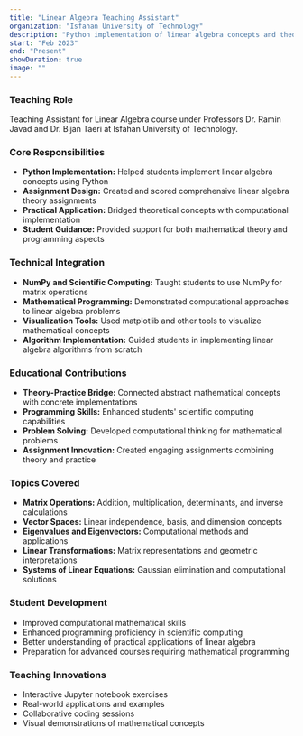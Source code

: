 ```yaml
---
title: "Linear Algebra Teaching Assistant"
organization: "Isfahan University of Technology"
description: "Python implementation of linear algebra concepts and theory assignments"
start: "Feb 2023"
end: "Present"
showDuration: true
image: ""
---
```


### Teaching Role
Teaching Assistant for Linear Algebra course under Professors Dr. Ramin Javad and Dr. Bijan Taeri at Isfahan University of Technology.

### Core Responsibilities
- **Python Implementation:** Helped students implement linear algebra concepts using Python
- **Assignment Design:** Created and scored comprehensive linear algebra theory assignments
- **Practical Application:** Bridged theoretical concepts with computational implementation
- **Student Guidance:** Provided support for both mathematical theory and programming aspects

### Technical Integration
- **NumPy and Scientific Computing:** Taught students to use NumPy for matrix operations
- **Mathematical Programming:** Demonstrated computational approaches to linear algebra problems
- **Visualization Tools:** Used matplotlib and other tools to visualize mathematical concepts
- **Algorithm Implementation:** Guided students in implementing linear algebra algorithms from scratch

### Educational Contributions
- **Theory-Practice Bridge:** Connected abstract mathematical concepts with concrete implementations
- **Programming Skills:** Enhanced students' scientific computing capabilities
- **Problem Solving:** Developed computational thinking for mathematical problems
- **Assignment Innovation:** Created engaging assignments combining theory and practice

### Topics Covered
- **Matrix Operations:** Addition, multiplication, determinants, and inverse calculations
- **Vector Spaces:** Linear independence, basis, and dimension concepts
- **Eigenvalues and Eigenvectors:** Computational methods and applications
- **Linear Transformations:** Matrix representations and geometric interpretations
- **Systems of Linear Equations:** Gaussian elimination and computational solutions

### Student Development
- Improved computational mathematical skills
- Enhanced programming proficiency in scientific computing
- Better understanding of practical applications of linear algebra
- Preparation for advanced courses requiring mathematical programming

### Teaching Innovations
- Interactive Jupyter notebook exercises
- Real-world applications and examples
- Collaborative coding sessions
- Visual demonstrations of mathematical concepts

